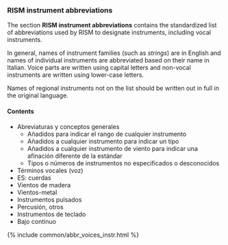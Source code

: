 ### RISM instrument abbreviations

The section **RISM instrument abbreviations** contains the standardized list of abbreviations used by RISM to designate instruments, including vocal instruments.

In general, names of instrument families (such as _strings_) are in English and names of individual instruments are abbreviated based on their name in Italian. Voice parts are written using capital letters and non-vocal instruments are written using lower-case letters.

Names of regional instruments not on the list should be written out in full in the original language.

#### Contents

- Abreviaturas y conceptos generales
  - Añadidos para indicar el rango de cualquier instrumento
  - Añadidos a cualquier instrumento para indicar un tipo
  - Añadidos a cualquier instrumento de viento para indicar una afinación diferente de la estándar
  - Tipos o números de instrumentos no especificados o desconocidos
- Términos vocales (voz)
- ES: cuerdas
- Vientos de madera
- Vientos-metal
- Instrumentos pulsados
- Percusión, otros
- Instrumentos de teclado
- Bajo continuo

{% include common/abbr_voices_instr.html %}